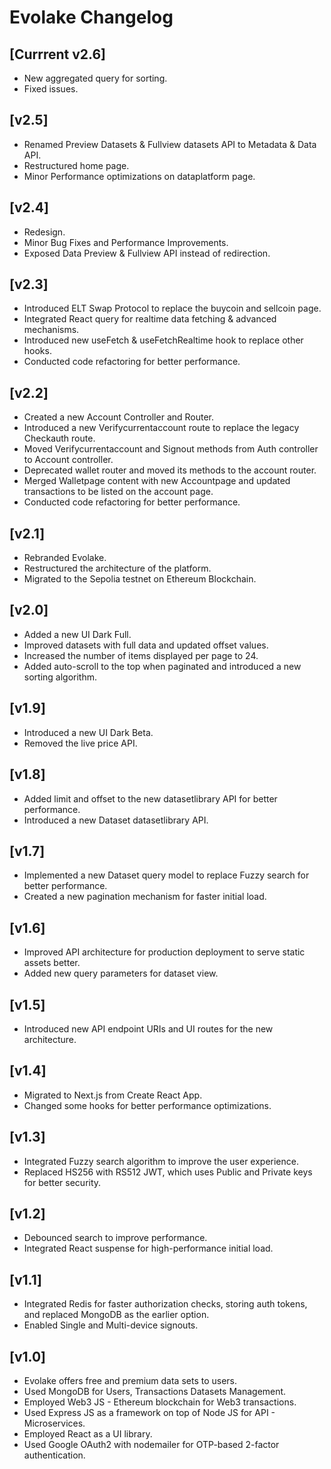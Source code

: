 # Evolake Changelog

## [Currrent v2.6]
* New aggregated query for sorting.
* Fixed issues.

## [v2.5]
* Renamed Preview Datasets & Fullview datasets API to Metadata & Data API.
* Restructured home page.
* Minor Performance optimizations on dataplatform page.

## [v2.4]
* Redesign.
* Minor Bug Fixes and Performance Improvements.
* Exposed Data Preview & Fullview API instead of redirection.

## [v2.3]
* Introduced ELT Swap Protocol to replace the buycoin and sellcoin page.
* Integrated React query for realtime data fetching & advanced mechanisms.
* Introduced new useFetch & useFetchRealtime hook to replace other hooks.
* Conducted code refactoring for better performance.

## [v2.2]
* Created a new Account Controller and Router.
* Introduced a new Verifycurrentaccount route to replace the legacy Checkauth route.
* Moved Verifycurrentaccount and Signout methods from Auth controller to Account controller.
* Deprecated wallet router and moved its methods to the account router.
* Merged Walletpage content with new Accountpage and updated transactions to be listed on the account page.
* Conducted code refactoring for better performance.

## [v2.1]
* Rebranded Evolake.
* Restructured the architecture of the platform.
* Migrated to the Sepolia testnet on Ethereum Blockchain.

## [v2.0]
* Added a new UI Dark Full.
* Improved datasets with full data and updated offset values.
* Increased the number of items displayed per page to 24.
* Added auto-scroll to the top when paginated and introduced a new sorting algorithm.

## [v1.9]
* Introduced a new UI Dark Beta.
* Removed the live price API.

## [v1.8]
* Added limit and offset to the new datasetlibrary API for better performance.
* Introduced a new Dataset datasetlibrary API.

## [v1.7]
* Implemented a new Dataset query model to replace Fuzzy search for better performance.
* Created a new pagination mechanism for faster initial load.

## [v1.6]
* Improved API architecture for production deployment to serve static assets better.
* Added new query parameters for dataset view.

## [v1.5]
* Introduced new API endpoint URIs and UI routes for the new architecture.

## [v1.4]
* Migrated to Next.js from Create React App.
* Changed some hooks for better performance optimizations.

## [v1.3]
* Integrated Fuzzy search algorithm to improve the user experience.
* Replaced HS256 with RS512 JWT, which uses Public and Private keys for better security.

## [v1.2]
* Debounced search to improve performance.
* Integrated React suspense for high-performance initial load.

## [v1.1]
* Integrated Redis for faster authorization checks, storing auth tokens, and replaced MongoDB as the earlier option.
* Enabled Single and Multi-device signouts.

## [v1.0]
* Evolake offers free and premium data sets to users.
* Used MongoDB for Users, Transactions Datasets Management.
* Employed Web3 JS - Ethereum blockchain for Web3 transactions.
* Used Express JS as a framework on top of Node JS for API - Microservices.
* Employed React as a UI library.
* Used Google OAuth2 with nodemailer for OTP-based 2-factor authentication.

